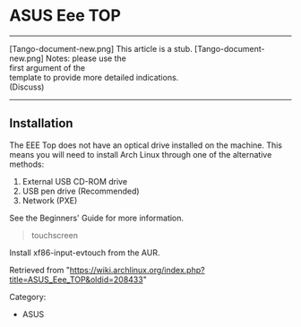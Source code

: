 ASUS Eee TOP
============

  ------------------------ ------------------------ ------------------------
  [Tango-document-new.png] This article is a stub.  [Tango-document-new.png]
                           Notes: please use the    
                           first argument of the    
                           template to provide more 
                           detailed indications.    
                           (Discuss)                
  ------------------------ ------------------------ ------------------------

Installation
------------

The EEE Top does not have an optical drive installed on the machine.
This means you will need to install Arch Linux through one of the
alternative methods:

1.  External USB CD-ROM drive
2.  USB pen drive (Recommended)
3.  Network (PXE)

See the Beginners' Guide for more information.

> touchscreen

Install xf86-input-evtouch from the AUR.

Retrieved from
"https://wiki.archlinux.org/index.php?title=ASUS_Eee_TOP&oldid=208433"

Category:

-   ASUS
